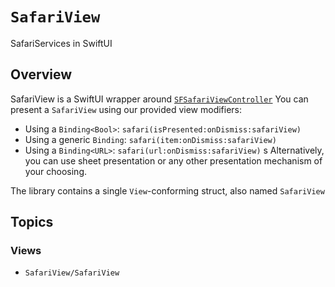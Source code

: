 # ``SafariView``

SafariServices in SwiftUI

## Overview

SafariView is a SwiftUI wrapper around [`SFSafariViewController`](https://developer.apple.com/documentation/safariservices/sfsafariviewcontroller) You can present a `SafariView` using our provided view modifiers:

- Using a `Binding<Bool>`: `safari(isPresented:onDismiss:safariView)`
- Using a generic `Binding`: `safari(item:onDismiss:safariView)`
- Using a `Binding<URL>`: `safari(url:onDismiss:safariView)`
s
Alternatively, you can use sheet presentation or any other presentation mechanism of your choosing.

The library contains a single `View`-conforming struct, also named `SafariView`

## Topics

### Views

- ``SafariView/SafariView``
